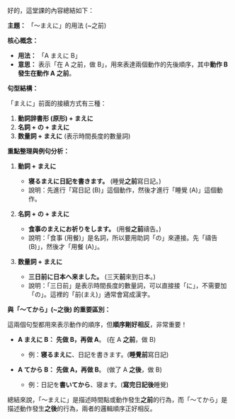 

好的，這堂課的內容總結如下：

**主題：** 「～まえに」的用法 (~之前)

**核心概念：**
*   **用法：** 「A まえに B」
*   **意思：** 表示「在 A 之前，做 B」，用來表達兩個動作的先後順序，其中**動作 B 發生在動作 A 之前**。

**句型結構：**

「まえに」前面的接續方式有三種：

1.  **動詞辞書形 (原形) + まえに**
2.  **名詞 + の + まえに**
3.  **数量詞 + まえに** (表示時間長度的數量詞)

**重點整理與例句分析：**

1.  **動詞 + まえに**
    *   **寝るまえに日記を書きます。** (睡覺**之前**寫日記。)
    *   說明：先進行「寫日記 (B)」這個動作，然後才進行「睡覺 (A)」這個動作。

2.  **名詞 + の + まえに**
    *   **食事のまえにお祈りをします。** (用餐**之前**禱告。)
    *   說明：「食事 (用餐)」是名詞，所以要用助詞「の」來連接。先「禱告 (B)」，然後才「用餐 (A)」。

3.  **数量詞 + まえに**
    *   **三日前に日本へ来ました。** (三天**前**來到日本。)
    *   說明：「三日前」是表示時間長度的數量詞，可以直接接「に」，不需要加「の」。這裡的「前(まえ)」通常會寫成漢字。

**與「～てから」(~之後) 的重要區別：**

這兩個句型都用來表示動作的順序，但**順序剛好相反**，非常重要！

*   **A まえに B：** **先做 B，再做 A**。 (在 A **之前**，做 B)
    *   例：**寝るまえに**、日記を書きます。(**睡覺前**寫日記)

*   **A てから B：** **先做 A，再做 B**。 (做了 A **之後**，做 B)
    *   例：日記を**書いてから**、寝ます。(**寫完日記後**睡覺)

總結來說，「～まえに」是描述時間點或動作發生**之前**的行為，而「～てから」是描述動作發生**之後**的行為，兩者的邏輯順序正好相反。

